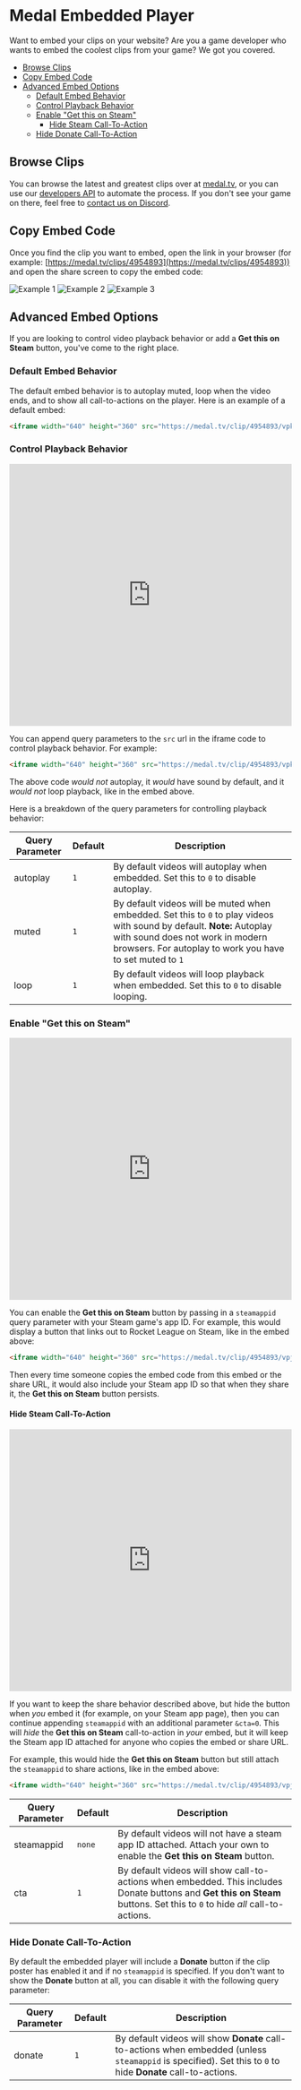 # Medal Embedded Player
Want to embed your clips on your website? Are you a game developer who wants to embed the coolest clips from your game? We got you covered.

  * [Browse Clips](#browse-clips)
  * [Copy Embed Code](#copy-embed-code)
  * [Advanced Embed Options](#advanced-embed-options)
     * [Default Embed Behavior](#default-embed-behavior)
     * [Control Playback Behavior](#control-playback-behavior)
     * [Enable "Get this on Steam"](#enable-get-this-on-steam)
        * [Hide Steam Call-To-Action](#hide-steam-call-to-action)
     * [Hide Donate Call-To-Action](#hide-donate-call-to-action)

## Browse Clips
You can browse the latest and greatest clips over at [medal.tv](https://medal.tv), or you can use our [developers API](https://docs.medal.tv/api) to automate the process. If you don't see your game on there, feel free to [contact us on Discord](https://medal.tv/discord).

## Copy Embed Code
Once you find the clip you want to embed, open the link in your browser (for example: [https://medal.tv/clips/4954893](https://medal.tv/clips/4954893)) and open the share screen to copy the embed code:

![Example 1](https://i.imgur.com/X1vmypU.png)
![Example 2](https://i.imgur.com/s7njaTr.png)
![Example 3](https://i.imgur.com/kZifBFh.png)

## Advanced Embed Options
If you are looking to control video playback behavior or add a **Get this on Steam** button, you've come to the right place.

### Default Embed Behavior
The default embed behavior is to autoplay muted, loop when the video ends, and to show all call-to-actions on the player. Here is an example of a default embed:
```html
<iframe width="640" height="360" src="https://medal.tv/clip/4954893/vpkPnOp0o" frameborder="0" allow="autoplay" allowfullscreen></iframe>
```

### Control Playback Behavior
<iframe width="640" height="360" src="https://medal.tv/clip/4954893/vpkPnOp0o?autoplay=0&muted=0&loop=0" frameborder="0" allow="autoplay" allowfullscreen style="width: 100%;height:468px;min-height: 360px;"></iframe>

You can append query parameters to the `src` url in the iframe code to control playback behavior. For example:
```html
<iframe width="640" height="360" src="https://medal.tv/clip/4954893/vpkPnOp0o?autoplay=0&muted=0&loop=0" frameborder="0" allow="autoplay" allowfullscreen></iframe>
```
The above code _would not_ autoplay, it _would_ have sound by default, and it _would not_ loop playback, like in the embed above.

Here is a breakdown of the query parameters for controlling playback behavior:

| Query Parameter | Default      | Description |
| --------------- | ------------ | ----------- |
| autoplay        | `1` | By default videos will autoplay when embedded. Set this to `0` to disable autoplay. |
| muted           | `1` | By default videos will be muted when embedded. Set this to `0` to play videos with sound by default.  **Note:** Autoplay with sound does not work in modern browsers. For autoplay to work you have to set muted to `1` |
| loop            | `1` | By default videos will loop playback when embedded. Set this to `0` to disable looping. |

### Enable "Get this on Steam"
<iframe width="640" height="360" src="https://medal.tv/clip/4954893/vpjHcSsho?autoplay=0&steamappid=252950" frameborder="0" allow="autoplay" allowfullscreen style="width: 100%;height:468px;min-height: 360px;"></iframe>

You can enable the **Get this on Steam** button by passing in a `steamappid` query parameter with your Steam game's app ID. For example, this would display a button that links out to Rocket League on Steam, like in the embed above:
```html
<iframe width="640" height="360" src="https://medal.tv/clip/4954893/vpjHcSsho?autoplay=0&steamappid=252950" frameborder="0" allow="autoplay" allowfullscreen></iframe>
```
Then every time someone copies the embed code from this embed or the share URL, it would also include your Steam app ID so that when they share it, the **Get this on Steam** button persists.

#### Hide Steam Call-To-Action
<iframe width="640" height="360" src="https://medal.tv/clip/4954893/vpjHcSsho?autoplay=0&steamappid=252950&cta=0" frameborder="0" allow="autoplay" allowfullscreen style="width: 100%;height:468px;min-height: 360px;"></iframe>

If you want to keep the share behavior described above, but hide the button when _you_ embed it (for example, on your Steam app page), then you can continue appending `steamappid` with an additional parameter `&cta=0`. This will _hide_ the **Get this on Steam** call-to-action in _your_ embed, but it will keep the Steam app ID attached for anyone who copies the embed or share URL.

For example, this would hide the **Get this on Steam** button but still attach the `steamappid` to share actions, like in the embed above:
```html
<iframe width="640" height="360" src="https://medal.tv/clip/4954893/vpjHcSsho?autoplay=0&steamappid=252950&cta=0" frameborder="0" allow="autoplay" allowfullscreen></iframe>
```

| Query Parameter | Default      | Description |
| --------------- | ------------ | ----------- |
| steamappid      | `none`       | By default videos will not have a steam app ID attached. Attach your own to enable the **Get this on Steam** button. |
| cta             | `1`          | By default videos will show call-to-actions when embedded. This includes Donate buttons and **Get this on Steam** buttons. Set this to `0` to hide _all_ call-to-actions. |

### Hide Donate Call-To-Action
By default the embedded player will include a **Donate** button if the clip poster has enabled it and if no `steamappid` is specified. If you don't want to show the **Donate** button at all, you can disable it with the following query parameter:

| Query Parameter | Default      | Description |
| --------------- | ------------ | ----------- |
| donate          | `1`          | By default videos will show **Donate** call-to-actions when embedded (unless `steamappid` is specified). Set this to `0` to hide **Donate** call-to-actions. |
